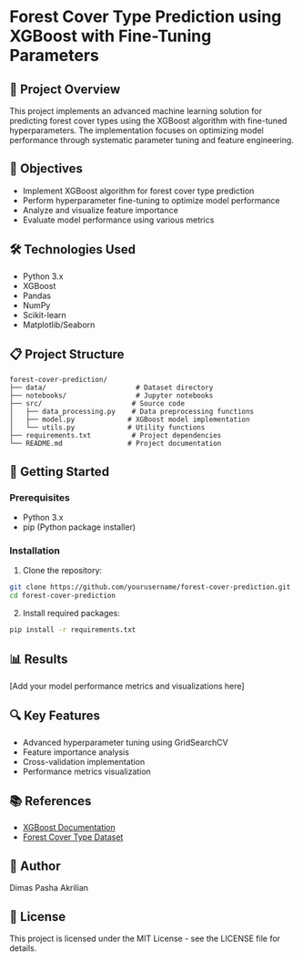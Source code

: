 # Forest Cover Type Prediction using XGBoost with Fine-Tuning Parameters

## 📝 Project Overview
This project implements an advanced machine learning solution for predicting forest cover types using the XGBoost algorithm with fine-tuned hyperparameters. The implementation focuses on optimizing model performance through systematic parameter tuning and feature engineering.

## 🎯 Objectives
- Implement XGBoost algorithm for forest cover type prediction
- Perform hyperparameter fine-tuning to optimize model performance
- Analyze and visualize feature importance
- Evaluate model performance using various metrics

## 🛠️ Technologies Used
- Python 3.x
- XGBoost
- Pandas
- NumPy
- Scikit-learn
- Matplotlib/Seaborn

## 📋 Project Structure
```
forest-cover-prediction/
├── data/                      # Dataset directory
├── notebooks/                 # Jupyter notebooks
├── src/                      # Source code
│   ├── data_processing.py    # Data preprocessing functions
│   ├── model.py             # XGBoost model implementation
│   └── utils.py             # Utility functions
├── requirements.txt          # Project dependencies
└── README.md                # Project documentation
```

## 🚀 Getting Started

### Prerequisites
- Python 3.x
- pip (Python package installer)

### Installation
1. Clone the repository:
```bash
git clone https://github.com/yourusername/forest-cover-prediction.git
cd forest-cover-prediction
```

2. Install required packages:
```bash
pip install -r requirements.txt
```

## 📊 Results
[Add your model performance metrics and visualizations here]

## 🔍 Key Features
- Advanced hyperparameter tuning using GridSearchCV
- Feature importance analysis
- Cross-validation implementation
- Performance metrics visualization

## 📚 References
- [XGBoost Documentation](https://xgboost.readthedocs.io/)
- [Forest Cover Type Dataset](https://www.kaggle.com/datasets/uciml/forest-cover-type-dataset)

## 👥 Author
Dimas Pasha Akrilian

## 📄 License
This project is licensed under the MIT License - see the LICENSE file for details. 

